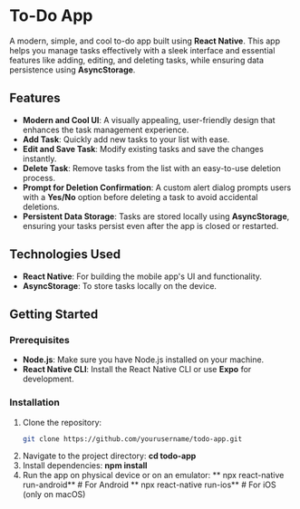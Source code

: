 # To-Do App

A modern, simple, and cool to-do app built using **React Native**. This app helps you manage tasks effectively with a sleek interface and essential features like adding, editing, and deleting tasks, while ensuring data persistence using **AsyncStorage**.

## Features

- **Modern and Cool UI**: A visually appealing, user-friendly design that enhances the task management experience.
- **Add Task**: Quickly add new tasks to your list with ease.
- **Edit and Save Task**: Modify existing tasks and save the changes instantly.
- **Delete Task**: Remove tasks from the list with an easy-to-use deletion process.
- **Prompt for Deletion Confirmation**: A custom alert dialog prompts users with a **Yes/No** option before deleting a task to avoid accidental deletions.
- **Persistent Data Storage**: Tasks are stored locally using **AsyncStorage**, ensuring your tasks persist even after the app is closed or restarted.

## Technologies Used

- **React Native**: For building the mobile app's UI and functionality.
- **AsyncStorage**: To store tasks locally on the device.

## Getting Started

### Prerequisites

- **Node.js**: Make sure you have Node.js installed on your machine.
- **React Native CLI**: Install the React Native CLI or use **Expo** for development.

### Installation

1. Clone the repository:
   ```bash
   git clone https://github.com/yourusername/todo-app.git
2. Navigate to the project directory:
   **cd todo-app**
3. Install dependencies:
   **npm install**
4. Run the app on physical device or on an emulator:
  ** npx react-native run-android**  # For Android
  ** npx react-native run-ios**      # For iOS (only on macOS)
